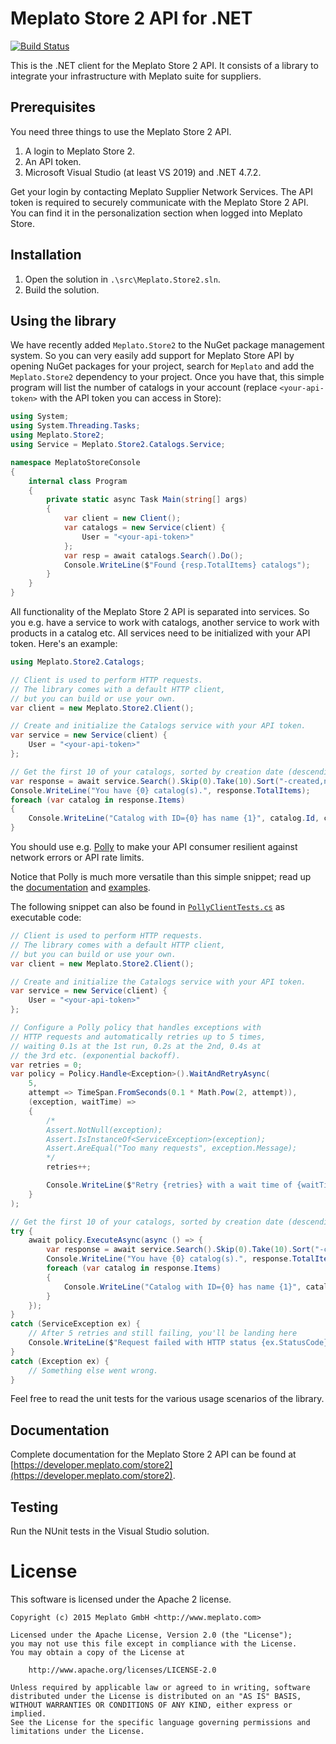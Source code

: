 # Meplato Store 2 API for .NET

[![Build Status](https://travis-ci.org/meplato/store2-dotnet-client.svg?branch=master)](https://travis-ci.org/meplato/store2-dotnet-client)

This is the .NET client for the Meplato Store 2 API. It consists of a library
to integrate your infrastructure with Meplato suite for suppliers.

## Prerequisites

You need three things to use the Meplato Store 2 API.

1. A login to Meplato Store 2.
2. An API token.
3. Microsoft Visual Studio (at least VS 2019) and .NET 4.7.2.

Get your login by contacting Meplato Supplier Network Services. The API token
is required to securely communicate with the Meplato Store 2 API. You can
find it in the personalization section when logged into Meplato Store.

## Installation

1. Open the solution in `.\src\Meplato.Store2.sln`.
2. Build the solution.

## Using the library

We have recently added `Meplato.Store2` to the NuGet package management
system. So you can very easily add support for Meplato Store API by opening
NuGet packages for your project, search for `Meplato` and add the
`Meplato.Store2` dependency to your project. Once you have that, this simple
program will list the number of catalogs in your account
(replace `<your-api-token>` with the API token you can access in Store):

```csharp
using System;
using System.Threading.Tasks;
using Meplato.Store2;
using Service = Meplato.Store2.Catalogs.Service;

namespace MeplatoStoreConsole
{
    internal class Program
    {
        private static async Task Main(string[] args)
        {
            var client = new Client();
            var catalogs = new Service(client) {
                User = "<your-api-token>"
            };
            var resp = await catalogs.Search().Do();
            Console.WriteLine($"Found {resp.TotalItems} catalogs");
        }
    }
}
```

All functionality of the Meplato Store 2 API is separated into services.
So you e.g. have a service to work with catalogs, another
service to work with products in a catalog etc. All services need to be
initialized with your API token. Here's an example:

```csharp
using Meplato.Store2.Catalogs;

// Client is used to perform HTTP requests.
// The library comes with a default HTTP client,
// but you can build or use your own.
var client = new Meplato.Store2.Client();

// Create and initialize the Catalogs service with your API token.
var service = new Service(client) {
    User = "<your-api-token>"
};

// Get the first 10 of your catalogs, sorted by creation date (descending), then by name.
var response = await service.Search().Skip(0).Take(10).Sort("-created,name").Do();
Console.WriteLine("You have {0} catalog(s).", response.TotalItems);
foreach (var catalog in response.Items)
{
    Console.WriteLine("Catalog with ID={0} has name {1}", catalog.Id, catalog.Name);
}
```

You should use e.g. [Polly](https://github.com/App-vNext/Polly)
to make your API consumer resilient against network errors or
API rate limits.

Notice that Polly is much more versatile than this simple snippet;
read up the [documentation](http://www.thepollyproject.org/)
and [examples](https://github.com/App-vNext/Polly-Samples).

The following snippet can also be found in
[`PollyClientTests.cs`](https://github.com/meplato/store2-dotnet-client/blob/master/src/Meplato.Store2.Tests/PollyClientTests.cs) as executable code:

```csharp
// Client is used to perform HTTP requests.
// The library comes with a default HTTP client,
// but you can build or use your own.
var client = new Meplato.Store2.Client();

// Create and initialize the Catalogs service with your API token.
var service = new Service(client) {
    User = "<your-api-token>"
};

// Configure a Polly policy that handles exceptions with
// HTTP requests and automatically retries up to 5 times,
// waiting 0.1s at the 1st run, 0.2s at the 2nd, 0.4s at
// the 3rd etc. (exponential backoff).
var retries = 0;
var policy = Policy.Handle<Exception>().WaitAndRetryAsync(
    5,
    attempt => TimeSpan.FromSeconds(0.1 * Math.Pow(2, attempt)),
    (exception, waitTime) =>
    {
        /*
        Assert.NotNull(exception);
        Assert.IsInstanceOf<ServiceException>(exception);
        Assert.AreEqual("Too many requests", exception.Message);
        */
        retries++;

        Console.WriteLine($"Retry {retries} with a wait time of {waitTime}");
    }
);

// Get the first 10 of your catalogs, sorted by creation date (descending), then by name.
try {
    await policy.ExecuteAsync(async () => {
        var response = await service.Search().Skip(0).Take(10).Sort("-created,name").Do();
        Console.WriteLine("You have {0} catalog(s).", response.TotalItems);
        foreach (var catalog in response.Items)
        {
            Console.WriteLine("Catalog with ID={0} has name {1}", catalog.Id, catalog.Name);
        }
    });
}
catch (ServiceException ex) {
    // After 5 retries and still failing, you'll be landing here
    Console.WriteLine($"Request failed with HTTP status {ex.StatusCode}");
}
catch (Exception ex) {
    // Something else went wrong.
}
```

Feel free to read the unit tests for the various usage scenarios of the
library.

## Documentation

Complete documentation for the Meplato Store 2 API can be found at
[https://developer.meplato.com/store2](https://developer.meplato.com/store2).

## Testing

Run the NUnit tests in the Visual Studio solution.

# License

This software is licensed under the Apache 2 license.

    Copyright (c) 2015 Meplato GmbH <http://www.meplato.com>

    Licensed under the Apache License, Version 2.0 (the "License");
    you may not use this file except in compliance with the License.
    You may obtain a copy of the License at

        http://www.apache.org/licenses/LICENSE-2.0

    Unless required by applicable law or agreed to in writing, software
    distributed under the License is distributed on an "AS IS" BASIS,
    WITHOUT WARRANTIES OR CONDITIONS OF ANY KIND, either express or implied.
    See the License for the specific language governing permissions and
    limitations under the License.
